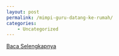 ```yaml
---
layout: post
permalink: /mimpi-guru-datang-ke-rumah/
categories:
    - Uncategorized
---
```


[Baca Selengkapnya](/01)